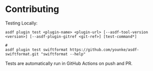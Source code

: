 # Contributing

Testing Locally:

```shell
asdf plugin test <plugin-name> <plugin-url> [--asdf-tool-version <version>] [--asdf-plugin-gitref <git-ref>] [test-command*]

#
asdf plugin test swiftformat https://github.com/younke/asdf-swiftformat.git "swiftformat --help"
```

Tests are automatically run in GitHub Actions on push and PR.
